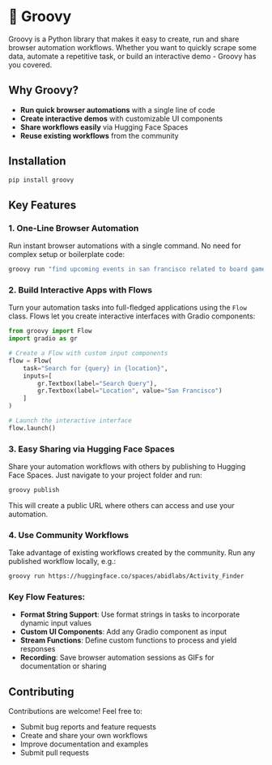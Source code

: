# 🕺 Groovy

Groovy is a Python library that makes it easy to create, run and share browser automation workflows. Whether you want to quickly scrape some data, automate a repetitive task, or build an interactive demo - Groovy has you covered.

## Why Groovy?

- **Run quick browser automations** with a single line of code
- **Create interactive demos** with customizable UI components
- **Share workflows easily** via Hugging Face Spaces
- **Reuse existing workflows** from the community

## Installation

```bash
pip install groovy
```

## Key Features

### 1. One-Line Browser Automation

Run instant browser automations with a single command. No need for complex setup or boilerplate code:

```python
groovy run "find upcoming events in san francisco related to board games"
```

### 2. Build Interactive Apps with Flows

Turn your automation tasks into full-fledged applications using the `Flow` class. Flows let you create interactive interfaces with Gradio components:

```python
from groovy import Flow
import gradio as gr

# Create a Flow with custom input components
flow = Flow(
    task="Search for {query} in {location}",
    inputs=[
        gr.Textbox(label="Search Query"),
        gr.Textbox(label="Location", value="San Francisco")
    ]
)

# Launch the interactive interface
flow.launch()
```

### 3. Easy Sharing via Hugging Face Spaces

Share your automation workflows with others by publishing to Hugging Face Spaces. Just navigate to your project folder and run:

```bash
groovy publish
```

This will create a public URL where others can access and use your automation.

### 4. Use Community Workflows

Take advantage of existing workflows created by the community. Run any published workflow locally, e.g.:

```bash
groovy run https://huggingface.co/spaces/abidlabs/Activity_Finder
```

### Key Flow Features:

- **Format String Support**: Use format strings in tasks to incorporate dynamic input values
- **Custom UI Components**: Add any Gradio component as input
- **Stream Functions**: Define custom functions to process and yield responses
- **Recording**: Save browser automation sessions as GIFs for documentation or sharing


## Contributing

Contributions are welcome! Feel free to:
- Submit bug reports and feature requests
- Create and share your own workflows
- Improve documentation and examples
- Submit pull requests

